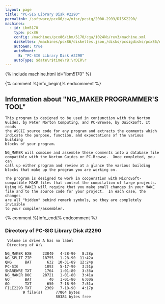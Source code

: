 ```yaml
---
layout: page
title: "PC-SIG Library Disk #2290"
permalink: /software/pcx86/sw/misc/pcsig/2000-2999/DISK2290/
machines:
  - id: ibm5170
    type: pcx86
    config: /machines/pcx86/ibm/5170/cga/1024kb/rev3/machine.xml
    diskettes: /machines/pcx86/diskettes.json,/disks/pcsigdisks/pcx86/diskettes.json
    autoGen: true
    autoMount:
      B: "PC-SIG Library Disk #2290"
    autoType: $date\r$time\rB:\rDIR\r
---
```


{% include machine.html id="ibm5170" %}

{% comment %}info_begin{% endcomment %}

## Information about "NG_MAKER PROGRAMMER'S TOOL"

    This program is designed to be used in conjunction with the Norton
    Guides, by Peter Norton Computing, and PC-Browse, by QuickSoft. It reads
    the ASCII source code for any program and extracts the comments which
    indicate the purpose, function, and expectations of the various building
    blocks of your program.
    
    NG_MAKER will combine and assemble these comments into a database file
    compatible with the Norton Guides or PC-Browse.  Once completed, you can
    call up either program and review at a glance the various building
    blocks that make up the program you are working on.
    
    The program is designed to work in cooperation with MicroSoft-
    compatible MAKE files that control the compilation of large projects.
    Using NG_MAKER will require that you make small changes in your MAKE
    file and to the source code for your project.  In each case, the changes
    are all "hidden" behind remark symbols, so they are completely invisible
    to your compiler/assembler.
{% comment %}info_end{% endcomment %}


### Directory of PC-SIG Library Disk #2290

     Volume in drive A has no label
     Directory of A:\

    NG_MAKER EXE     23040   4-28-90   8:28p
    NG_SPLIT ZIP     18755   1-28-90  11:42a
    QNG      BAT       632  10-31-89  12:24p
    PC-SIG            1093   5-17-90   3:51p
    SHAREWRE TXT      1764   1-01-80   3:36a
    NG_MAKER DOC     28721   1-01-80   3:41a
    GO       BAT        40   1-01-80   6:00a
    GO       TXT       650   7-18-90   7:51a
    FILE2290 TXT      2369   7-18-90   4:17p
            9 file(s)      77064 bytes
                           80384 bytes free
